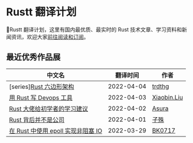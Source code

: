 # Rustt 翻译计划

🥇Rustt 翻译计划，这里有国内最优质、最实时的 Rust 技术文章、学习资料和新闻资讯，欢迎大家[前往阅读和订阅](https://github.com/studyrs/Rustt)。

## 最近优秀作品展

| 中文名 |   翻译时间 | 作者 |
| ------- | -------- | ----- |
| [series][Rust 六边形架构](https://github.com/studyrs/Rustt/tree/main/Articles/%5B2022-04-03%5D%20Rust%20六边形架构) | 2022-04-04 | [trdthg](https://github.com/trdthg) |
| [用 Rust 写 Devops 工具](https://github.com/studyrs/Rustt/blob/main/Articles/%5B2022-04-02%5D%20用%20Rust%20写%20DevOps%20工具.md) | 2022-04-03 | [Xiaobin.Liu](https://github.com/lxbwolf) |
| [Rust 大佬给初学者的学习建议](https://github.com/studyrs/Rustt/blob/main/Articles/%5B2022-04-02%5D%20Rust%20大佬给初学者的学习建议.md) | 2022-04-02 | [Asura](https://github.com/asur4s) |
| [Rust 背后并不是公司](https://github.com/studyrs/Rustt/blob/main/Articles/%5B2022-04-01%5D%20Rust%20背后并不是公司.md) | 2022-04-01 | [子殊](https://github.com/allenli178) |
| [在 Rust 中使用 epoll 实现非阻塞 IO](https://github.com/studyrs/Rustt/blob/main/Articles/%5B2022-03-29%5D%20在%20Rust%20中使用%20epoll%20实现基本的非阻塞%20IO.md) | 2022-03-29 | [BK0717](https://github.com/hyuuko) | 
